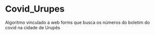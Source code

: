 # Covid_Urupes
Algoritmo vinculado a web forms que busca os números do boletim do covid na cidade de Urupês
